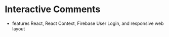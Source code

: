 # Interactive Comments

- features React, React Context, Firebase User Login, and responsive web layout
<!--

add netlify

-->
